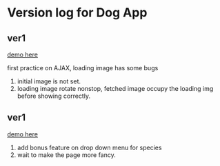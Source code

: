 <h1>Version log for Dog App</h1>

<h2>ver1</h2>

[demo here](https://54gfeonrieuvser.github.io/Side_Project/frontendmaster-assignments/AJAX-dog-app/ver2(2020)/)

first practice on AJAX, loading image has some bugs
1. initial image is not set.
2. loading image rotate nonstop, fetched image occupy the loading img  before showing correctly.

<h2>ver1</h2>

[demo here](https://54gfeonrieuvser.github.io/Side_Project/frontendmaster-assignments/AJAX-dog-app/ver2(2023)/)
1. add bonus feature on drop down menu for species
2. wait to make the page more fancy.

